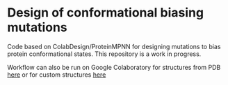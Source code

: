 # Design of conformational biasing mutations

Code based on ColabDesign/ProteinMPNN for designing mutations to bias protein conformational states. This repository is a work in progress. 

Workflow can also be run on Google Colaboratory for structures from PDB [here](https://colab.research.google.com/drive/1hkBwsePRZnaHATNKskIwc1ayG72otU6C?usp=sharing) or for custom structures [here](https://colab.research.google.com/drive/1qftE5uPRQuE8ZbQYmWp-MwVduJiot9I9)
